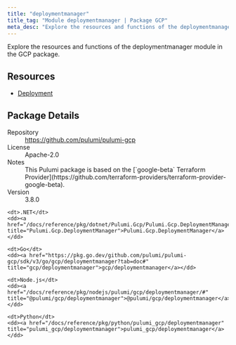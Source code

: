```yaml
---
title: "deploymentmanager"
title_tag: "Module deploymentmanager | Package GCP"
meta_desc: "Explore the resources and functions of the deploymentmanager module in the GCP package."
---
```


<!-- WARNING: this file was generated by Pulumi Docs Generator. -->
<!-- Do not edit by hand unless you're certain you know what you are doing! -->

Explore the resources and functions of the deploymentmanager module in the GCP package.

<h2 id="resources">Resources</h2>
<ul class="api">
    <li><a href="deployment" title="Deployment"><span class="symbol resource"></span>Deployment</a></li>
</ul>

<h2 id="package-details">Package Details</h2>
<dl class="package-details">
	<dt>Repository</dt>
	<dd><a href="https://github.com/pulumi/pulumi-gcp">https://github.com/pulumi/pulumi-gcp</a></dd>
	<dt>License</dt>
	<dd>Apache-2.0</dd>
	<dt>Notes</dt>
	<dd>This Pulumi package is based on the [`google-beta` Terraform Provider](https://github.com/terraform-providers/terraform-provider-google-beta).</dd>
	<dt>Version</dt>
	<dd>3.8.0</dd>
</dl>



<dl class="tabular">

    <dt>.NET</dt>
    <dd><a href="/docs/reference/pkg/dotnet/Pulumi.Gcp/Pulumi.Gcp.DeploymentManager.html" title="Pulumi.Gcp.DeploymentManager">Pulumi.Gcp.DeploymentManager</a></dd>

    <dt>Go</dt>
    <dd><a href="https://pkg.go.dev/github.com/pulumi/pulumi-gcp/sdk/v3/go/gcp/deploymentmanager?tab=doc#" title="gcp/deploymentmanager">gcp/deploymentmanager</a></dd>

    <dt>Node.js</dt>
    <dd><a href="/docs/reference/pkg/nodejs/pulumi/gcp/deploymentmanager/#" title="@pulumi/gcp/deploymentmanager">@pulumi/gcp/deploymentmanager</a></dd>

    <dt>Python</dt>
    <dd><a href="/docs/reference/pkg/python/pulumi_gcp/deploymentmanager" title="pulumi_gcp/deploymentmanager">pulumi_gcp/deploymentmanager</a></dd>

</dl>

